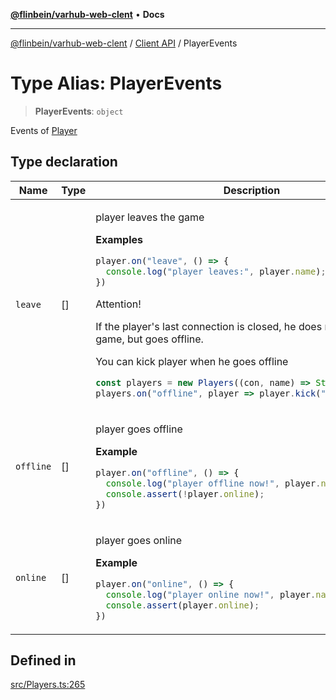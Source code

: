 [**@flinbein/varhub-web-clent**](../../README.md) • **Docs**

***

[@flinbein/varhub-web-clent](../../README.md) / [Client API](../README.md) / PlayerEvents

# Type Alias: PlayerEvents

> **PlayerEvents**: `object`

Events of [Player](../classes/Player.md)

## Type declaration

<table>
<thead>
<tr>
<th>Name</th>
<th>Type</th>
<th>Description</th>
<th>Defined in</th>
</tr>
</thead>
<tbody>
<tr>
<td>

`leave`

</td>
<td>

[]

</td>
<td>

player leaves the game

**Examples**

```typescript
player.on("leave", () => {
  console.log("player leaves:", player.name);
})
```

Attention!

If the player's last connection is closed, he does not leave the game, but goes offline.

You can kick player when he goes offline

```typescript
const players = new Players((con, name) => String(name));
players.on("offline", player => player.kick("disconnected"));
```

</td>
<td>

[src/Players.ts:286](https://github.com/flinbein/varhub-web-client/blob/f2cfd0691254d5f14825d895a437ee15531fc39c/src/Players.ts#L286)

</td>
</tr>
<tr>
<td>

`offline`

</td>
<td>

[]

</td>
<td>

player goes offline

**Example**

```typescript
player.on("offline", () => {
  console.log("player offline now!", player.name);
  console.assert(!player.online);
})
```

</td>
<td>

[src/Players.ts:308](https://github.com/flinbein/varhub-web-client/blob/f2cfd0691254d5f14825d895a437ee15531fc39c/src/Players.ts#L308)

</td>
</tr>
<tr>
<td>

`online`

</td>
<td>

[]

</td>
<td>

player goes online

**Example**

```typescript
player.on("online", () => {
  console.log("player online now!", player.name);
  console.assert(player.online);
})
```

</td>
<td>

[src/Players.ts:297](https://github.com/flinbein/varhub-web-client/blob/f2cfd0691254d5f14825d895a437ee15531fc39c/src/Players.ts#L297)

</td>
</tr>
</tbody>
</table>

## Defined in

[src/Players.ts:265](https://github.com/flinbein/varhub-web-client/blob/f2cfd0691254d5f14825d895a437ee15531fc39c/src/Players.ts#L265)
